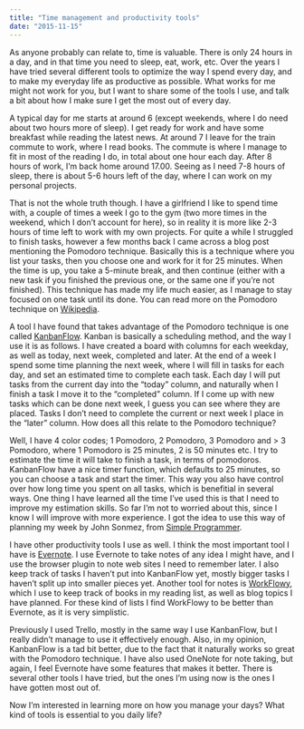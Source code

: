 ```yaml
---
title: "Time management and productivity tools"
date: "2015-11-15"
---
```


As anyone probably can relate to, time is valuable. There is only 24 hours in a day, and in that time you need to sleep, eat, work, etc. Over the years I have tried several different tools to optimize the way I spend every day, and to make my everyday life as productive as possible. What works for me might not work for you, but I want to share some of the tools I use, and talk a bit about how I make sure I get the most out of every day.

A typical day for me starts at around 6 (except weekends, where I do need about two hours more of sleep). I get ready for work and have some breakfast while reading the latest news. At around 7 I leave for the train commute to work, where I read books. The commute is where I manage to fit in most of the reading I do, in total about one hour each day. After 8 hours of work, I’m back home around 17.00. Seeing as I need 7-8 hours of sleep, there is about 5-6 hours left of the day, where I can work on my personal projects.

That is not the whole truth though. I have a girlfriend I like to spend time with, a couple of times a week I go to the gym (two more times in the weekend, which I don’t account for here), so in reality it is more like 2-3 hours of time left to work with my own projects. For quite a while I struggled to finish tasks, however a few months back I came across a blog post mentioning the Pomodoro technique. Basically this is a technique where you list your tasks, then you choose one and work for it for 25 minutes. When the time is up, you take a 5-minute break, and then continue (either with a new task if you finished the previous one, or the same one if you’re not finished). This technique has made my life much easier, as I manage to stay focused on one task until its done. You can read more on the Pomodoro technique on [Wikipedia](https://en.wikipedia.org/wiki/Pomodoro_Technique).

A tool I have found that takes advantage of the Pomodoro technique is one called [KanbanFlow](http://kanbanflow.com). Kanban is basically a scheduling method, and the way I use it is as follows. I have created a board with columns for each weekday, as well as today, next week, completed and later. At the end of a week I spend some time planning the next week, where I will fill in tasks for each day, and set an estimated time to complete each task. Each day I will put tasks from the current day into the “today” column, and naturally when I finish a task I move it to the “completed” column. If I come up with new tasks which can be done next week, I guess you can see where they are placed. Tasks I don’t need to complete the current or next week I place in the “later” column. How does all this relate to the Pomodoro technique?

Well, I have 4 color codes; 1 Pomodoro, 2 Pomodoro, 3 Pomodoro and > 3 Pomodoro, where 1 Pomodoro is 25 minutes, 2 is 50 minutes etc. I try to estimate the time it will take to finish a task, in terms of pomodoros. KanbanFlow have a nice timer function, which defaults to 25 minutes, so you can choose a task and start the timer. This way you also have control over how long time you spent on all tasks, which is benefitial in several ways. One thing I have learned all the time I’ve used this is that I need to improve my estimation skills. So far I’m not to worried about this, since I know I will improve with more experience. I got the idea to use this way of planning my week by John Sonmez, from [Simple Programmer](http://simpleprogrammer.com/2014/10/09/plan-week/).

I have other productivity tools I use as well. I think the most important tool I have is [Evernote](http://evernote.com). I use Evernote to take notes of any idea I might have, and I use the browser plugin to note web sites I need to remember later. I also keep track of tasks I haven’t put into KanbanFlow yet, mostly bigger tasks I haven’t split up into smaller pieces yet. Another tool for notes is [WorkFlowy](http://workflowy.com), which I use to keep track of books in my reading list, as well as blog topics I have planned. For these kind of lists I find WorkFlowy to be better than Evernote, as it is very simplistic.

Previously I used Trello, mostly in the same way I use KanbanFlow, but I really didn’t manage to use it effectively enough. Also, in my opinion, KanbanFlow is a tad bit better, due to the fact that it naturally works so great with the Pomodoro technique. I have also used OneNote for note taking, but again, I feel Evernote have some features that makes it better. There is several other tools I have tried, but the ones I’m using now is the ones I have gotten most out of.

Now I’m interested in learning more on how you manage your days? What kind of tools is essential to you daily life?
